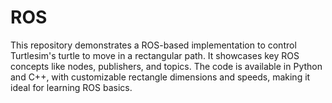 # ROS
This repository demonstrates a ROS-based implementation to control Turtlesim's turtle to move in a rectangular path. It showcases key ROS concepts like nodes, publishers, and topics. The code is available in Python and C++, with customizable rectangle dimensions and speeds, making it ideal for learning ROS basics.
